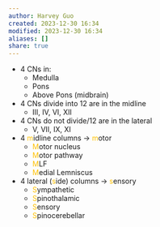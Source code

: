 ```yaml
---
author: Harvey Guo
created: 2023-12-30 16:34
modified: 2023-12-30 16:34
aliases: []
share: true
---
```



- 4 CNs in:
	- Medulla
	- Pons
	- Above Pons (midbrain)
- 4 CNs divide into 12 are in the midline
	- III, IV, VI, XII
- 4 CNs do not divide/12 are in the lateral
	- V, VII, IX, XI
- 4 <font color="#ffc000">m</font>idline columns -> <font color="#ffc000">m</font>otor
	- <font color="#ffc000">M</font>otor nucleus
	- <font color="#ffc000">M</font>otor pathway
	- <font color="#ffc000">M</font>LF
	- <font color="#ffc000">M</font>edial Lemniscus
- 4 lateral (<font color="#ffc000">s</font>ide) columns -> <font color="#ffc000">s</font>ensory
	- <font color="#ffc000">S</font>ympathetic
	- <font color="#ffc000">S</font>pinothalamic
	- <font color="#ffc000">S</font>ensory
	- <font color="#ffc000">S</font>pinocerebellar